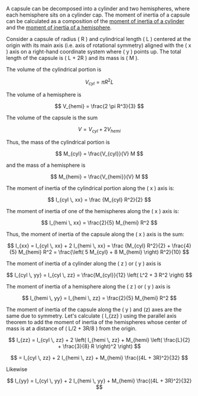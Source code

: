 A capsule can be decomposed into a cylinder and two hemispheres, where each hemisphere sits on a cylinder cap. The moment of inertia of a capsule can be calculated as a composition of the [moment of inertia of a cylinder](https://xissburg.github.io/2021-04-30-calculating-moment-of-inertia-cylinder) and the [moment of inertia of a hemisphere](https://xissburg.github.io/2022-09-30-calculating-moment-of-inertia-hemisphere).

Consider a capsule of radius \( R \) and cylindrical length \( L \) centered at the origin with its main axis (i.e. axis of rotational symmetry) aligned with the \( x \) axis on a right-hand coordinate system where \( y \) points up. The total length of the capsule is \( L + 2R \) and its mass is \( M \).

The volume of the cylindrical portion is

$$ V_{cyl} = \pi R^2 L $$

The volume of a hemisphere is

$$ V_{hemi} = \frac{2 \pi R^3}{3} $$

The volume of the capsule is the sum

$$ V = V_{cyl} + 2 V_{hemi} $$

Thus, the mass of the cylindrical portion is

$$ M_{cyl} = \frac{V_{cyl}}{V} M $$

and the mass of a hemisphere is

$$ M_{hemi} = \frac{V_{hemi}}{V} M $$

The moment of inertia of the cylindrical portion along the \( x \) axis is:

$$ I_{cyl \, xx} = \frac {M_{cyl} R^2}{2} $$

The moment of inertia of one of the hemispheres along the \( x \) axis is:

$$ I_{hemi \, xx} = \frac{2}{5} M_{hemi} R^2 $$

Thus, the moment of inertia of the capsule along the \( x \) axis is the sum:

$$ I_{xx} = I_{cyl \, xx} + 2 I_{hemi \, xx} = \frac {M_{cyl} R^2}{2} + \frac{4}{5} M_{hemi} R^2 = \frac{\left( 5 M_{cyl} + 8 M_{hemi} \right) R^2}{10} $$

The moment of inertia of a cylinder along the \( z \) or \( y \) axis is

$$ I_{cyl \, yy} = I_{cyl \, zz} = \frac{M_{cyl}}{12} \left( L^2 + 3 R^2 \right) $$

The moment of inertia of a hemisphere along the \( z \) or \( y \) axis is

$$ I_{hemi \, yy} = I_{hemi \, zz} = \frac{2}{5} M_{hemi} R^2 $$

The moment of inertia of the capsule along the \( y \) and \(z\) axes are the same due to symmetry. Let's calculate \( I_{zz} \) using the parallel axis theorem to add the moment of inertia of the hemispheres whose center of mass is at a distance of \( L/2 + 3R/8 \) from the origin.

$$ I_{zz} = I_{cyl \, zz} + 2 \left( I_{hemi \, zz} + M_{hemi} \left( \frac{L}{2} + \frac{3}{8} R \right)^2 \right) $$

$$ = I_{cyl \, zz} + 2 I_{hemi \, zz} + M_{hemi}  \frac{(4L + 3R)^2}{32} $$

Likewise

$$ I_{yy} = I_{cyl \, yy} + 2 I_{hemi \, yy} + M_{hemi}  \frac{(4L + 3R)^2}{32} $$
